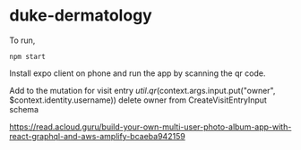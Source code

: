 # duke-dermatology

To run,
```
npm start
```

Install expo client on phone and run the app by scanning the qr code.


Add to the mutation for visit entry 
$util.qr($context.args.input.put("owner", $context.identity.username))
delete owner from CreateVisitEntryInput schema

https://read.acloud.guru/build-your-own-multi-user-photo-album-app-with-react-graphql-and-aws-amplify-bcaeba942159